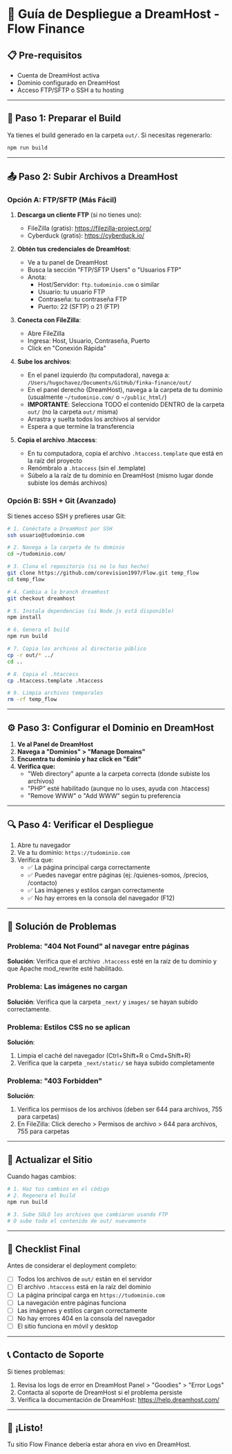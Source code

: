 # 🚀 Guía de Despliegue a DreamHost - Flow Finance

## 📋 Pre-requisitos
- Cuenta de DreamHost activa
- Dominio configurado en DreamHost
- Acceso FTP/SFTP o SSH a tu hosting

---

## 🔧 Paso 1: Preparar el Build

Ya tienes el build generado en la carpeta `out/`. Si necesitas regenerarlo:

```bash
npm run build
```

---

## 📤 Paso 2: Subir Archivos a DreamHost

### Opción A: FTP/SFTP (Más Fácil)

1. **Descarga un cliente FTP** (si no tienes uno):
   - FileZilla (gratis): https://filezilla-project.org/
   - Cyberduck (gratis): https://cyberduck.io/

2. **Obtén tus credenciales de DreamHost**:
   - Ve a tu panel de DreamHost
   - Busca la sección "FTP/SFTP Users" o "Usuarios FTP"
   - Anota:
     - Host/Servidor: `ftp.tudominio.com` o similar
     - Usuario: tu usuario FTP
     - Contraseña: tu contraseña FTP
     - Puerto: 22 (SFTP) o 21 (FTP)

3. **Conecta con FileZilla**:
   - Abre FileZilla
   - Ingresa: Host, Usuario, Contraseña, Puerto
   - Click en "Conexión Rápida"

4. **Sube los archivos**:
   - En el panel izquierdo (tu computadora), navega a: `/Users/hugochavez/Documents/GitHub/finka-finance/out/`
   - En el panel derecho (DreamHost), navega a la carpeta de tu dominio (usualmente `~/tudominio.com/` o `~/public_html/`)
   - **IMPORTANTE**: Selecciona TODO el contenido DENTRO de la carpeta `out/` (no la carpeta `out/` misma)
   - Arrastra y suelta todos los archivos al servidor
   - Espera a que termine la transferencia

5. **Copia el archivo .htaccess**:
   - En tu computadora, copia el archivo `.htaccess.template` que está en la raíz del proyecto
   - Renómbralo a `.htaccess` (sin el .template)
   - Súbelo a la raíz de tu dominio en DreamHost (mismo lugar donde subiste los demás archivos)

### Opción B: SSH + Git (Avanzado)

Si tienes acceso SSH y prefieres usar Git:

```bash
# 1. Conéctate a DreamHost por SSH
ssh usuario@tudominio.com

# 2. Navega a la carpeta de tu dominio
cd ~/tudominio.com/

# 3. Clona el repositorio (si no lo has hecho)
git clone https://github.com/corevision1997/Flow.git temp_flow
cd temp_flow

# 4. Cambia a la branch dreamhost
git checkout dreamhost

# 5. Instala dependencias (si Node.js está disponible)
npm install

# 6. Genera el build
npm run build

# 7. Copia los archivos al directorio público
cp -r out/* ../
cd ..

# 8. Copia el .htaccess
cp .htaccess.template .htaccess

# 9. Limpia archivos temporales
rm -rf temp_flow
```

---

## ⚙️ Paso 3: Configurar el Dominio en DreamHost

1. **Ve al Panel de DreamHost**
2. **Navega a "Dominios" > "Manage Domains"**
3. **Encuentra tu dominio y haz click en "Edit"**
4. **Verifica que:**
   - "Web directory" apunte a la carpeta correcta (donde subiste los archivos)
   - "PHP" esté habilitado (aunque no lo uses, ayuda con .htaccess)
   - "Remove WWW" o "Add WWW" según tu preferencia

---

## 🔍 Paso 4: Verificar el Despliegue

1. Abre tu navegador
2. Ve a tu dominio: `https://tudominio.com`
3. Verifica que:
   - ✅ La página principal carga correctamente
   - ✅ Puedes navegar entre páginas (ej: /quienes-somos, /precios, /contacto)
   - ✅ Las imágenes y estilos cargan correctamente
   - ✅ No hay errores en la consola del navegador (F12)

---

## 🐛 Solución de Problemas

### Problema: "404 Not Found" al navegar entre páginas
**Solución**: Verifica que el archivo `.htaccess` esté en la raíz de tu dominio y que Apache mod_rewrite esté habilitado.

### Problema: Las imágenes no cargan
**Solución**: Verifica que la carpeta `_next/` y `images/` se hayan subido correctamente.

### Problema: Estilos CSS no se aplican
**Solución**: 
1. Limpia el caché del navegador (Ctrl+Shift+R o Cmd+Shift+R)
2. Verifica que la carpeta `_next/static/` se haya subido completamente

### Problema: "403 Forbidden"
**Solución**: 
1. Verifica los permisos de los archivos (deben ser 644 para archivos, 755 para carpetas)
2. En FileZilla: Click derecho > Permisos de archivo > 644 para archivos, 755 para carpetas

---

## 🔄 Actualizar el Sitio

Cuando hagas cambios:

```bash
# 1. Haz tus cambios en el código
# 2. Regenera el build
npm run build

# 3. Sube SOLO los archivos que cambiaron usando FTP
# O sube todo el contenido de out/ nuevamente
```

---

## 📝 Checklist Final

Antes de considerar el deployment completo:

- [ ] Todos los archivos de `out/` están en el servidor
- [ ] El archivo `.htaccess` está en la raíz del dominio
- [ ] La página principal carga en `https://tudominio.com`
- [ ] La navegación entre páginas funciona
- [ ] Las imágenes y estilos cargan correctamente
- [ ] No hay errores 404 en la consola del navegador
- [ ] El sitio funciona en móvil y desktop

---

## 📞 Contacto de Soporte

Si tienes problemas:
1. Revisa los logs de error en DreamHost Panel > "Goodies" > "Error Logs"
2. Contacta al soporte de DreamHost si el problema persiste
3. Verifica la documentación de DreamHost: https://help.dreamhost.com/

---

## 🎉 ¡Listo!

Tu sitio Flow Finance debería estar ahora en vivo en DreamHost.
